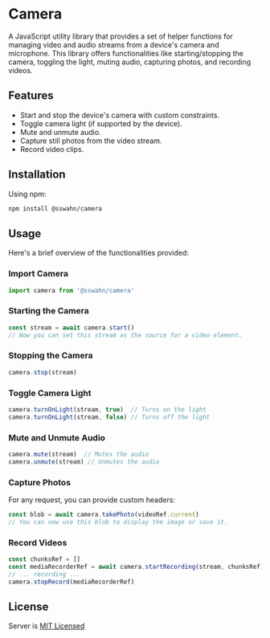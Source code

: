 # Camera 
A JavaScript utility library that provides a set of helper functions for managing video and audio streams from a device's camera and microphone. This library offers functionalities like starting/stopping the camera, toggling the light, muting audio, capturing photos, and recording videos.  

## Features
- Start and stop the device's camera with custom constraints.
- Toggle camera light (if supported by the device).
- Mute and unmute audio.
- Capture still photos from the video stream.
- Record video clips.

## Installation
Using npm:
```bash
npm install @sswahn/camera
```

## Usage  
Here's a brief overview of the functionalities provided:  

### Import Camera  
```javascript
import camera from '@sswahn/camera'
```  

### Starting the Camera  
```javascript
const stream = await camera.start()
// Now you can set this stream as the source for a video element.
```

### Stopping the Camera  
```javascript
camera.stop(stream)
```

### Toggle Camera Light  
```javascript
camera.turnOnLight(stream, true)  // Turns on the light
camera.turnOnLight(stream, false) // Turns off the light
```

### Mute and Unmute Audio  
```javascript
camera.mute(stream)  // Mutes the audio
camera.unmute(stream) // Unmutes the audio
```

### Capture Photos  
For any request, you can provide custom headers:  
```javascript
const blob = await camera.takePhoto(videoRef.current)
// You can now use this blob to display the image or save it.
```

### Record Videos  
```javascript
const chunksRef = []
const mediaRecorderRef = await camera.startRecording(stream, chunksRef)
// ... recording ...
camera.stopRecord(mediaRecorderRef)
```  

## License
Server is [MIT Licensed](https://github.com/sswahn/server/blob/main/LICENSE)
